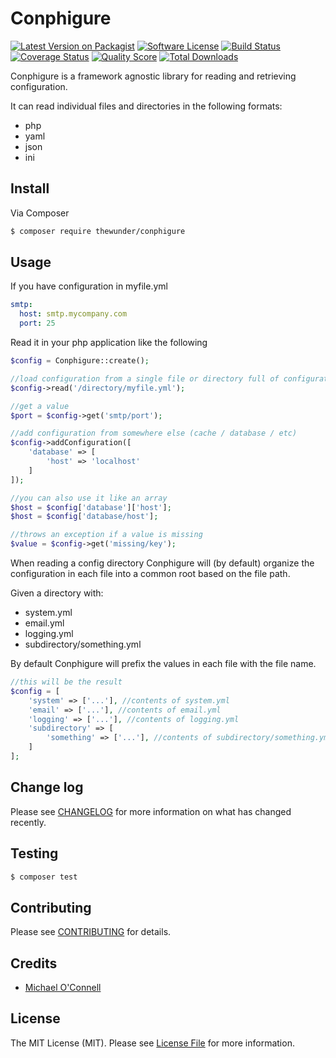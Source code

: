 # Conphigure

[![Latest Version on Packagist][ico-version]][link-packagist]
[![Software License][ico-license]](LICENSE.md)
[![Build Status][ico-travis]][link-travis]
[![Coverage Status][ico-coverage]][link-coverage]
[![Quality Score][ico-code-quality]][link-code-quality]
[![Total Downloads][ico-downloads]][link-downloads]

Conphigure is a framework agnostic library for reading and retrieving configuration.

It can read individual files and directories in the following formats:

- php
- yaml
- json
- ini

## Install

Via Composer

``` bash
$ composer require thewunder/conphigure
```

## Usage

If you have configuration in myfile.yml

``` yaml
smtp:
  host: smtp.mycompany.com
  port: 25

```

Read it in your php application like the following

``` php
$config = Conphigure::create();

//load configuration from a single file or directory full of configuration files
$config->read('/directory/myfile.yml');

//get a value
$port = $config->get('smtp/port');

//add configuration from somewhere else (cache / database / etc)
$config->addConfiguration([
    'database' => [
        'host' => 'localhost'
    ]
]);

//you can also use it like an array
$host = $config['database']['host'];
$host = $config['database/host'];

//throws an exception if a value is missing
$value = $config->get('missing/key');

```

When reading a config directory Conphigure will (by default) organize the configuration in each file into a common root based
on the file path.

Given a directory with:

- system.yml
- email.yml
- logging.yml
- subdirectory/something.yml

By default Conphigure will prefix the values in each file with the file name.

``` php
//this will be the result
$config = [
    'system' => ['...'], //contents of system.yml
    'email' => ['...'], //contents of email.yml
    'logging' => ['...'], //contents of logging.yml
    'subdirectory' => [
        'something' => ['...'], //contents of subdirectory/something.yml
    ]
];


```

## Change log

Please see [CHANGELOG](CHANGELOG.md) for more information on what has changed recently.

## Testing

``` bash
$ composer test
```

## Contributing

Please see [CONTRIBUTING](CONTRIBUTING.md) for details.

## Credits

- [Michael O'Connell][link-author]

## License

The MIT License (MIT). Please see [License File](LICENSE.md) for more information.

[ico-version]: https://img.shields.io/packagist/v/thewunder/conphigure.svg?style=flat-square
[ico-license]: https://img.shields.io/badge/license-MIT-brightgreen.svg?style=flat-square
[ico-travis]: https://img.shields.io/travis/thewunder/conphigure/master.svg?style=flat-square
[ico-coverage]: https://coveralls.io/repos/github/thewunder/conphigure/badge.svg?branch=master
[ico-code-quality]: https://insight.sensiolabs.com/projects/2adc23b5-79f6-406f-863f-b90d279867ab/mini.png
[ico-downloads]: https://img.shields.io/packagist/dt/thewunder/conphigure.svg?style=flat-square

[link-packagist]: https://packagist.org/packages/thewunder/conphigure
[link-travis]: https://travis-ci.org/thewunder/conphigure
[link-coverage]: https://coveralls.io/github/thewunder/conphigure?branch=master
[link-code-quality]: https://insight.sensiolabs.com/projects/2adc23b5-79f6-406f-863f-b90d279867ab
[link-downloads]: https://packagist.org/packages/thewunder/conphigure
[link-author]: https://github.com/thewunder
[link-contributors]: ../../contributors
